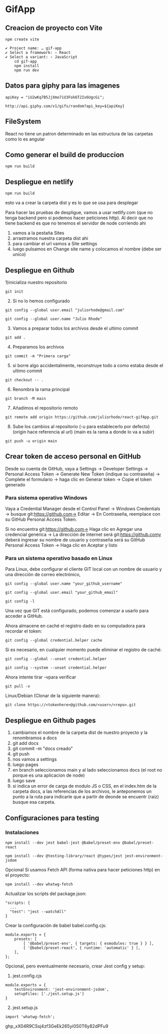 # **GifApp**

## Creacion de proyecto con Vite
```npm create vite```

    ✔ Project name: … gif-app
    ✔ Select a framework: › React
    ✔ Select a variant: › JavaScript
        cd gif-app
        npm install
        npm run dev

## Datos para giphy para las imagenes
```apiKey = "iU2wKq7B5JjXmo7iU3Fok6T2Ix6UgcGi";```

```http://api.giphy.com/v1/gifs/random?api_key=${apiKey}```

## FileSystem
React no tiene un patron determinado en las estructura de las carpetas como lo es angular

## Como generar el build de produccion
```npm run build```

## Despliegue en netlify
```npm run build```

esto va a crear la carpeta dist y es lo que se usa para desplegar

Para hacer las pruebas de despligue, vamos a usar netlify.com (que no tenga backend pero si podemos hacer peticiones http). Al decir que no tiene backend es que no tenemos el servidor de node corriendo ahi

1) vamos a la pestaña Sites
2) arrastramos nuestra carpeta dist ahi
3) para cambiar el url vamos a Site settings
4) luego pulsamos en Change site name y colocamos el nombre (debe ser unico)

## Despliegue en Github
1)inicializa nuestro repositorio

```git init```

2) Si no lo hemos configurado

```git config --global user.email "juliorhode@gmail.com"```

```git config --global user.name "Julio Rhode"```

3) Vamos a preparar todos los archivos desde el ultimo commit

```git add .```

4) Preparamos los archivos

``` git commit -m "Primera carga" ```

5) si borre algo accidentalmente, reconstruye todo a como estaba desde el ultimo commit

``` git checkout -- . ```

6) Renombra la rama principal

``` git branch -M main ```

7) Añadimos el repositorio remoto

``` git remote add origin https://github.com/juliorhode/react-gifApp.git ```

8) Sube los cambios al repositorio (-u para establecerlo por defecto) (origin hace referencia al url) (main es la rama a donde lo va a subir) 

``` git push -u origin main ```

## Crear token de acceso personal en GitHub
Desde su cuenta de GitHub, vaya a Settings → Developer Settings → Personal Access Token → Generate New Token (indique su contraseña) → Complete el formulario → haga clic en Generar token → Copie el token generado 

### Para sistema operativo Windows
Vaya a Credential Manager  desde el Control Panel → Windows Credentials → busque git:https://github.com→ Editar → En Contraseña, reemplace con su GitHub Personal Access Token.

Si no encuentra git:https://github.com→ Haga clic en Agregar una credencial genérica → La dirección de Internet será git:https://github.comy deberá ingresar su nombre de usuario y contraseña será su GitHub Personal Access Token → Haga clic en Aceptar y listo

### Para un sistema operativo basado en Linux
Para Linux, debe configurar el cliente GIT local con un nombre de usuario y una dirección de correo electrónico,

``` git config --global user.name "your_github_username" ```

``` git config --global user.email "your_github_email" ```

``` git config -l ```

Una vez que GIT está configurado, podemos comenzar a usarlo para acceder a GitHub. 

Ahora almacene en caché el registro dado en su computadora para recordar el token:

``` git config --global credential.helper cache ```

Si es necesario, en cualquier momento puede eliminar el registro de caché:

``` git config --global --unset credential.helper ```

``` git config --system --unset credential.helper ```

Ahora intente tirar -vpara verificar

``` git pull -v ```

Linux/Debian (Clonar de la siguiente manera):

``` git clone https://<tokenhere>@github.com/<user>/<repo>.git ```

## Despliegue en Github pages
1) cambiamos el nombre de la carpeta dist de nuestro proyecto y la renombramos a docs
2) git add docs
3) git commit -m "docs creado"
4) git push
5) nos vamos a settings
6) luego pages
7) en branch seleccionamos main y al lado seleccionamos docs (el root no porque es una aplicacion de node)
8) luego save
9) si indica un error de carga de modulo JS o CSS, en el index.htm de la carpeta docs, a las referencias de los archivos, le anteponemos un punto a la ruta para indicarle que a partir de deonde se encuentr (raiz) busque esa carpeta.

## Configuraciones para testing
### Instalaciones
``` npm install --dev jest babel-jest @babel/preset-env @babel/preset-react  ```

``` npm install --dev @testing-library/react @types/jest jest-environment-jsdom ```

Opcional Si usamos Fetch API (forma nativa para hacer peticiones http) en el proyecto:

``` npm install --dev whatwg-fetch ```

Actualizar los scripts del package.json:
```  
"scripts: {
  ...
  "test": "jest --watchAll"
}
```

Crear la configuración de babel babel.config.cjs:
``` 
module.exports = {
    presets: [
        [ '@babel/preset-env', { targets: { esmodules: true } } ],
        [ '@babel/preset-react', { runtime: 'automatic' } ],
    ],
};
```

Opcional, pero eventualmente necesario, crear Jest config y setup:

1) jest.config.cjs
```  
module.exports = {
    testEnvironment: 'jest-environment-jsdom',
    setupFiles: ['./jest.setup.js']
}
```

2) jest.setup.js
``` 
import 'whatwg-fetch';
```

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